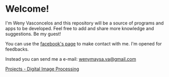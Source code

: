 # Welcome! 

I'm Weny Vasconcelos and this repository will be a source of programs and apps to be developed. Feel free to add and share more knowledge and suggestions. Be my guest!

You can use the [facebook's page](https://facebook.com/wenyvasconcelos) to make contact with me. I'm opened for feedbacks.

Instead you can send me a e-mail: wenymaysa.va@gmail.com

[Projects - Digital Image Processing](Projetos/projetos.html)

